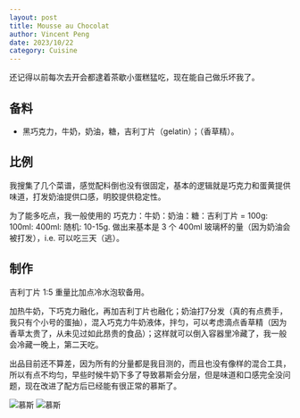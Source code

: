 ```yaml
---
layout: post
title: Mousse au Chocolat
author: Vincent Peng
date: 2023/10/22
category: Cuisine
---
```


还记得以前每次去开会都逮着茶歇小蛋糕猛吃，现在能自己做乐坏我了。

## 备料

-   黑巧克力，牛奶，奶油，糖，吉利丁片（gelatin）；（香草精）。

## 比例

我搜集了几个菜谱，感觉配料倒也没有很固定，基本的逻辑就是巧克力和蛋黄提供味道，打发奶油提供口感，明胶提供稳定性。

为了能多吃点，我一般使用的 巧克力：牛奶：奶油：糖：吉利丁片 = 100g: 100ml: 400ml: 随机: 10-15g. 做出来基本是 3 个 400ml 玻璃杯的量（因为奶油会被打发），i.e. 可以吃三天（逃）。

## 制作

吉利丁片 1:5 重量比加点冷水泡软备用。

加热牛奶，下巧克力融化，再加吉利丁片也融化；奶油打7分发（真的有点费手，我只有个小号的蛋抽），混入巧克力牛奶液体，拌匀，可以考虑滴点香草精（因为香草太贵了，从未见过如此昂贵的食品）；这样就可以倒入容器里冷藏了，我一般会冷藏一晚上，第二天吃。

出品目前还不算差，因为所有的分量都是我目测的，而且也没有像样的混合工具，所以有点不均匀，早些时候牛奶下多了导致慕斯会分层，但是味道和口感完全没问题，现在改进了配方后已经能有很正常的慕斯了。


![慕斯]({{site.baseurl}}/assets/photos/cuisine/mousse1.jpg)
![慕斯]({{site.baseurl}}/assets/photos/cuisine/mousse.jpg)
